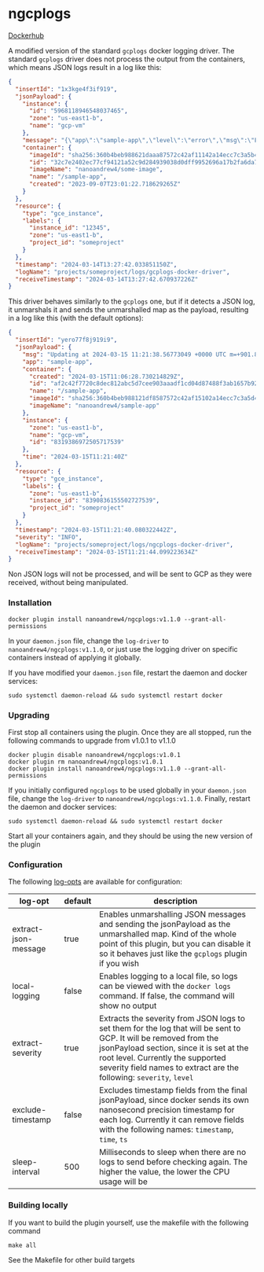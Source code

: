 # ngcplogs

[Dockerhub](https://hub.docker.com/repository/docker/nanoandrew4/ngcplogs/general)

A modified version of the standard `gcplogs` docker logging driver. The standard `gcplogs` driver does not process the
output from the containers, which means JSON logs result in a log like this:

```json
{
  "insertId": "1x3kge4f3if919",
  "jsonPayload": {
    "instance": {
      "id": "5968118946548037465",
      "zone": "us-east1-b",
      "name": "gcp-vm"
    },
    "message": "{\"app\":\"sample-app\",\"level\":\"error\",\"msg\":\"Error authenticating user\",\"time\":\"2024-03-14T13:27:42Z\"}",
    "container": {
      "imageId": "sha256:360b4beb988621daaa87572c42af11142a14ecc7c3a5b4cdf221d5d97b19acdc",
      "id": "32c7e2402ec77cf94121a52c9d284939038d0dff9952696a17b2fa6da74f47bb0",
      "imageName": "nanoandrew4/some-image",
      "name": "/sample-app",
      "created": "2023-09-07T23:01:22.718629265Z"
    }
  },
  "resource": {
    "type": "gce_instance",
    "labels": {
      "instance_id": "12345",
      "zone": "us-east1-b",
      "project_id": "someproject"
    }
  },
  "timestamp": "2024-03-14T13:27:42.033851150Z",
  "logName": "projects/someproject/logs/gcplogs-docker-driver",
  "receiveTimestamp": "2024-03-14T13:27:42.670937226Z"
}
```

This driver behaves similarly to the `gcplogs` one, but if it detects a JSON log, it unmarshals it and sends the unmarshalled map as the payload, resulting in a log like this (with the default options):
```json
{
  "insertId": "yero77f8j919i9",
  "jsonPayload": {
    "msg": "Updating at 2024-03-15 11:21:38.56773049 +0000 UTC m=+901.837891394\n",
    "app": "sample-app",
    "container": {
      "created": "2024-03-15T11:06:28.730214829Z",
      "id": "af2c42f7720c8dec812abc5d7cee903aaadf1cd04d87488f3ab1657b92977bc6",
      "name": "/sample-app",
      "imageId": "sha256:360b4beb988121df8587572c42af15102a14ecc7c3a5d4cdf221d5d67b29acdc",
      "imageName": "nanoandrew4/sample-app"
    },
    "instance": {
      "zone": "us-east1-b",
      "name": "gcp-vm",
      "id": "8319386972505717539"
    },
    "time": "2024-03-15T11:21:40Z"
  },
  "resource": {
    "type": "gce_instance",
    "labels": {
      "zone": "us-east1-b",
      "instance_id": "8390836155502727539",
      "project_id": "someproject"
    }
  },
  "timestamp": "2024-03-15T11:21:40.080322442Z",
  "severity": "INFO",
  "logName": "projects/someproject/logs/ngcplogs-docker-driver",
  "receiveTimestamp": "2024-03-15T11:21:44.099223634Z"
}
```

Non JSON logs will not be processed, and will be sent to GCP as they were received, without being manipulated.

### Installation

```shell
docker plugin install nanoandrew4/ngcplogs:v1.1.0 --grant-all-permissions
```

In your `daemon.json` file, change the `log-driver` to `nanoandrew4/ngcplogs:v1.1.0`, or just use the logging driver
on specific containers instead of applying it globally.

If you have modified your `daemon.json` file, restart the daemon and docker services:

```shell
sudo systemctl daemon-reload && sudo systemctl restart docker
```

### Upgrading
First stop all containers using the plugin. Once they are all stopped, run the following commands to upgrade from 
v1.0.1 to v1.1.0

```shell
docker plugin disable nanoandrew4/ngcplogs:v1.0.1
docker plugin rm nanoandrew4/ngcplogs:v1.0.1
docker plugin install nanoandrew4/ngcplogs:v1.1.0 --grant-all-permissions
```

If you initially configured `ngcplogs` to be used globally in your `daemon.json` file, change the `log-driver` to 
`nanoandrew4/ngcplogs:v1.1.0`. Finally, restart the daemon and docker services:

```shell
sudo systemctl daemon-reload && sudo systemctl restart docker
```

Start all your containers again, and they should be using the new version of the plugin

### Configuration

The following [log-opts](https://docs.docker.com/config/containers/logging/configure/#configure-the-default-logging-driver) are available for configuration:

| log-opt              | default | description                                                                                                                                                                                                                                                               |
|----------------------|---------|---------------------------------------------------------------------------------------------------------------------------------------------------------------------------------------------------------------------------------------------------------------------------|
| extract-json-message | true    | Enables unmarshalling JSON messages and sending the jsonPayload as the unmarshalled map. Kind of the whole point of this plugin, but you can disable it so it behaves just like the `gcplogs` plugin if you wish                                                          |
| local-logging        | false   | Enables logging to a local file, so logs can be viewed with the `docker logs` command. If false, the command will show no output                                                                                                                                          |
| extract-severity     | true    | Extracts the severity from JSON logs to set them for the log that will be sent to GCP. It will be removed from the jsonPayload section, since it is set at the root level. Currently the supported severity field names to extract are the following: `severity`, `level` |
| exclude-timestamp    | false   | Excludes timestamp fields from the final jsonPayload, since docker sends its own nanosecond precision timestamp for each log. Currently it can remove fields with the following names: `timestamp`, `time`, `ts`                                                          |
| sleep-interval       | 500     | Milliseconds to sleep when there are no logs to send before checking again. The higher the value, the lower the CPU usage will be                                                                                                                                         |

### Building locally

If you want to build the plugin yourself, use the makefile with the following command
```shell
make all
```

See the Makefile for other build targets